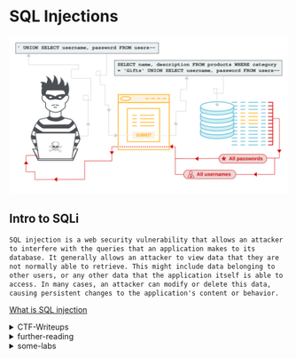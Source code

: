 # SQL Injections 

![](sql-injection.svg)


## Intro to SQLi 

```
SQL injection is a web security vulnerability that allows an attacker to interfere with the queries that an application makes to its database. It generally allows an attacker to view data that they are not normally able to retrieve. This might include data belonging to other users, or any other data that the application itself is able to access. In many cases, an attacker can modify or delete this data, causing persistent changes to the application's content or behavior.
```
[What is SQL injection](https://portswigger.net/web-security/sql-injection)

<details>
	<summary>CTF-Writeups</summary>

## CTF-Writeups

- [2013](#2013)


- [2014](#2014)


- [2015](#2015)


- [2016](#2016)


- [2017](#2017)


- [2018](#2018)


- [2019](#2019)


- [2020](#2020)


- [2021](#2021)


- [further-reading](#further-reading)

- [some labs](#some-labs)

### 2013

- [Reiners, Secuinside](https://websec.wordpress.com/2013/05/26/secuinside-ctf-2013-writeup-the-bank-robber/)


### 2014 

- [Dr0ptix : Web50,backdoorCTF 2014](https://ctftime.org/writeup/969)

- [ctf : injection3,PicoCTF](https://github.com/ctfs/write-ups-2014/tree/master/pico-ctf-2014/web-exploitation/injection-3-130)

- [skullsec : web 100,plaidCTF](https://blog.skullsecurity.org/2014/plaidctf-writeup-for-web-100-blind-sql-injection)

- [skullsec : web 100,PolygonShift](https://blog.skullsecurity.org/2014/plaidctf-writeup-for-web-100-blind-sql-injection)



### 2015 


- [insomihack: 2015writeups](https://insomnihack.ch/wp-content/uploads/2016/01/Hacking_like_in_the_movies.pdf)


- [hacklu 2015](https://en.internetwache.org/hacklu-ctf-2015-writeups-22-10-2015/)


- [orange : AIS3](https://blog.orange.tw/2015/09/ais3-final-ctf-web-writeup-race.html)

- [Brett : Web 500(weebdate)](https://buer.haus/2015/09/20/csaw-2015-web-500-weebdate-writeup/)



### 2016 

- [corb3nik : Homework,AliCTF](https://ctftime.org/writeup/3518)

- [0day : Good morning](https://0day.work/boston-key-party-ctf-2016-writeups/)

- [szurek : SharifCTF 7](https://security.szurek.pl/en/sharifctf-7-web-writeup/)

- [0daylabs](https://blog.0daylabs.com/2016/09/05/mongo-db-password-extraction-mmactf-100/)


### 2017 

- [HackThisSite : Injection2,EasyCTF](https://github.com/HackThisSite/CTF-Writeups/tree/master/2017/EasyCTF/Injection-2)

- [ymgve : Baby Sqli,Bctf](https://github.com/ymgve/ctf-writeups/tree/master/bctf2017/web-babysqli-kittyshop)

- [reznok : TetShopping,AceBear](https://github.com/reznok/CTFWriteUps/blob/master/AceBear_2018/TetShopping/README.md)

- [justcallmedude : Meetpwn 2017](https://babyphd.net/2017/07/meepwnctf-2017-br0kenmysql1-2-3/)


- [w0y : yacs,ucsb-ictf](https://w0y.at/writeup/2017/04/20/ucsb-ictf-2017-yacs.html)


- [inshall'hack : SqlSRF,SECCON](https://inshallhack.org/sqlsrf_seccon/)

- [hxp : Web150,hxp CTF 2017](https://hxp.io/blog/36/hxp-CTF-2017-web150-web_of_ages-writeup/)


-[Martin : SquareCTF 2017](https://martinmelhus.com/squarectf-2017-writeup)

- [securityinsider : nuit-du-hack](https://www.securityinsider-wavestone.com/2017/07/nuit-du-hack-2017-ctf-writeup--p1.html)


### 2018

- [kazkiti : RuAdmin,HackIT ](https://ctftime.org/writeup/11017)

- [arminius : Nodepad,Teaser Dragon CTF](https://ctftime.org/writeup/11452)

- [iodbh: the vault,picoctf](http://blog.iodbh.net/picoctf2018-web-the-vault.html)

- [argaz: Weird Blog,Jordan & Tunisia](https://ctftime.org/writeup/10374)

- [kazkiti : Old School,Bsides Delhi 2018](https://ctftime.org/writeup/11953)

- [iodbh :Irish name repo,PicoCTF](http://blog.iodbh.net/picoctf2018-web-irish-name-repo.html)

- [Aaditya : Event Registeration](https://ctftime.org/writeup/9712)

- [tonkatsu : Nodepad,Teaser Dragon ](https://blog.tonkatsu.info/ctf/2018/10/04/dsctf-2018-teaser.html)

- [mdeditor : PicoCTF 2018](https://www.mdeditor.tw/pl/2OL3)

- [Spyclub : InCTF-2018](https://spyclub.tech/2018/10/08/2018-10-08-inctf2018-web-challenge-writeup/)

### 2019 


- [m3ssap0 : SQL Injected,Securinets Prequals](https://github.com/m3ssap0/CTF-Writeups/blob/master/Securinets%20Prequals%20CTF%202019/SQL%20Injected/README.md)


- [Xh4H : file magician,hxp 36c3](https://ctftime.org/writeup/17890)


- [kazkiti : Vault,EncryptCTF](https://ctftime.org/writeup/14337)


- [m3ssap0 : Execute-No-Evil,Xmas](https://github.com/m3ssap0/CTF-Writeups/blob/master/X-MAS%20CTF%202019/Execute%20No%20Evil/README.md)


- [h0ffayyy : SQL, TamuCTF](https://github.com/h0ffayyy/CTF/blob/master/TAMU_CTF_2019/SQL/writeup.md)


- [PDKT-Team: hr-admin,fbctf](https://github.com/PDKT-Team/ctf/blob/master/fbctf2019/hr-admin-module/README.md)


- [alejandro : Bird Box,TamuCTF](https://ctftime.org/writeup/13860)


- [viblo : efiens 2019](https://viblo.asia/p/efiens-ctf-2019-write-up-tu-sql-injection-toi-rce-va-get-root-oOVlYom4K8W)

- [W0y : Trees For Future,hack.lu](https://w0y.at/writeup/2019/10/28/hacklu-2019-trees-for-future.html)

- [Bookgin : Defcon 27 Quals ](https://bookgin.tw/2019/05/17/defcon-27-qual-ctf-web-writeups/)


- [Ines : NeverLAN](https://git.fh-campuswien.ac.at/CampusCyberSecurityTeam/ctfs/blob/e6a1fdadfb6832aadb0cb8b3ad4771c203e841eb/writeups/2019/neverlan2019.md)


- [graneed :  CryptixCTF](https://graneed.hatenablog.com/entry/2019/10/13/214515)
### 2020 

- [mrnoobot : Bobby,TGHack](https://mrnoobot.com/tg20-bobby-web-challenge-sql-injection-sqli/)


- [terjanq : Secure System,TetCTF](https://medium.com/@terjanq/blind-sql-injection-without-an-in-1e14ba1d4952)


- [ZSECURE : Data Store,CyberYoddha](https://github.com/CTSecUK/CyberYoddha-CTF-2020/blob/main/Write-ups/Data%20Store.md)


- [TwentyOneCool : Pandora, PragyanCTF](https://ctftime.org/writeup/18485)


- [Kahla : The after-Prequel,Securinets QUals](https://ctftime.org/writeup/19077)

- [Aneesh, File Magician,36C3](https://anee.me/file-magician-36c3-ctf-6cb5964c3238)

- [itzone : Efiens CTF](https://itzone.com.vn/vi/article/efiens-ctf-2019-write-up-tu-sql-injection-toi-rce-va-get-root/)

- [sqrtrev : ASIS CTF 2020 Write up(Author View)](https://vuln.live/blog/10)

- [p1 : login page,UIUCTF](https://blog.p1.gs/ctf/2020/07/20/UIUCTF-2020-writeup/)

- [dreamhack : Dobby_is_free, 2020 christmas ctf](https://dreamhack.io/ctf/writeups/47)

</details>


<details>
	<summary>further-reading</summary>

### further-reading 

- [Faith : Regex-based Blind SQL Injection Attacks](https://faraz.faith/2019-07-28-regex-based-blind-sql-injection-attacks/)


- [chivato : Taking SQL Injections Further](https://0x00sec.org/t/taking-sql-injections-further-blind-second-order-sql-injection-tmhc-ctf-shitter-writeup/18122)


- [hackingarticles : exploiting form based sqli using sqlmap](https://www.hackingarticles.in/exploiting-form-based-sql-injection-using-sqlmap/)

- [Beyond SQLi: Obfuscate and Bypass](https://www.exploit-db.com/papers/17934)

- [Preventing 'SQLi'...](https://blogs.tunelko.com/2013/12/12/preventing-sqli-cheatsheet-during-attack-defense-ctf-basic-approach/)

- [Sql Injection Payload list](https://ismailtasdelen.medium.com/sql-injection-payload-list-b97656cfd66b)

- [Identifying & Exploiting SQL Injections: Manual & Automated](https://infosecwriteups.com/identifying-exploiting-sql-injection-manual-automated-79c932f0c9b5)

- [SQL Injections 😈](https://medium.com/faun/sql-injections-e8bc9a14c95)

- [Learn About SQL Injection Attacks](https://betterprogramming.pub/learn-about-sql-injection-attacks-ce9f8940a5ab)

- [exploiting sqli](https://medium.com/dev-genius/exploiting-sql-injection-vulnerabilities-76df9b85dd7)

- [SQL Injection Attack — it might pain!](https://medium.com/spidernitt/sql-injection-attack-it-might-pain-44ab11056f6c)

</details>


<details>
	<summary>some-labs</summary>

### some-labs 

- [beginner sqli](https://github.com/ryotosaito/beginner-sqli)	

</details>
